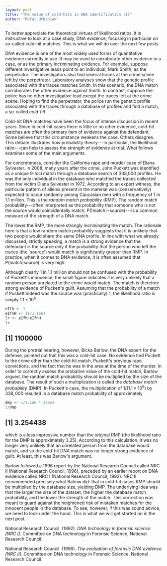 ```yaml
---
layout: post
title: "The value of cold-hits in DNA identification (1)"
author: "Rafal Urbaniak"
---
```



To better appreciate the theoretical virtues of
likelihood ratios,
it is instructive to look
at a case study, DNA evidence, focusing in particular on so-called cold-hit matches. This is what we will do over the next few posts.

DNA evidence is one of the most widely used forms of quantitative evidence currently in use.  It may be used to corroborate other evidence in a case, or as the primary incriminating evidence. For example, suppose different investigative leads point to an individual, Mark Smith, as the perpetrator. The investigators also find several traces at the crime scene left by the perpetrator. Laboratory analyses show that the genetic profile associated with the traces matches Smith. In this scenario, the DNA match corroborates the other evidence against Smith. In contrast, suppose the police has no other investigative lead except the traces left at the crime scene. Hoping to find the perpetrator, the police run the genetic profile associated with the traces through a
database of profiles and find a match, a so-called *cold-hit*.


Cold-hit DNA matches have been the focus of intense discussion in recent years. Since in cold-hit cases there is little or no other evidence, cold-hit matches are often the primary item of evidence against the defendant. Some believe that this circumstance weakens the case. Others disagree. This debate illustrates how probability theory---in particular, the likelihood ratio---can help to assess the strength of evidence at trial. What follows examines some of the main arguments.

For concreteness, consider the California rape and murder case of Diana Sylvester. In 2008, many years after the crime, John Puckett was identified as a unique 9-loci match through a database search of 338,000 profiles. He was the only individual in the database who matched the traces collected from the victim Diana Sylvester in 1972. According to an expert witness, the particular pattern of alleles present in the material was (conservatively) expected to occur randomly among Caucasian men with a frequency of 1 in 1.1 million. This is the *random match probability* (RMP). The random match probability---often interpreted as the probability that someone who is not the source would coincidentally match, $\mathsf{P}()\textsf{match} \vert \neg \textsf{source})$---is a common measure of the strength of a DNA match.

The lower the RMP, the more strongly incriminating the match. The rationale here is that a low random match probability suggests that it is unlikely that two people would share the same DNA profile. In line with what we already discussed, strictly speaking, a match is a strong evidence that the defendant is the source only if the probability that the person who left the traces (the `source') would match is significantly greater than RMP. In practice, when it comes to DNA evidence, it is often assumed that $\mathsf{P}(\textsf{match} \vert \textsf{source})$ is very high.

Although clearly 1 in 1.1 million should not be confused with the probability of Puckett's innocence, the small figure indicates it is very unlikely that a random person unrelated to the crime would match. The match is therefore strong evidence of Puckett's guilt. Assuming that the probability of a match if Puckett indeed was the source was (practically) 1, the likelihood ratio is simply $1.1 \times 10^6$.


``` r
eIfh <- 1
eIfnH <- (1/1.1e6)
lr <- eIfh/eIfnH
lr
```

  ## [1] 1100000



During the pretrial hearing, however, Bicka Barlow, the DNA expert for the defense, pointed out that this was a cold-hit case. No evidence tied Puckett to the crime other than the cold-hit match, Puckett's previous rape convictions, and the fact that he was in the area at the time of the murder. In order to correctly assess the probative value of the cold-hit match, Barlow argued, the random match probability should be multiplied by the size of the database. The result of such a multiplication is called the *database match probability* (DMP). In Puckett's case, the multiplication of $1/(1.1\times 10^6)$ by $338,000$ resulted in a database match probability of approximately


``` r
dmp <- 1/1.1e6 * 338e3
1/dmp
```

  ## [1] 3.254438


which is a less impressive number than the original RMP (the likelihood ratio for the DMP is approximately 3.25). According to this calculation, it was no longer very unlikely that an unrelated person from the database would match, and so the cold-hit DNA match was no longer strong evidence of guilt. At least, this was Barlow's argument.



Barlow followed a 1996 report by the National Research Council called NRC II (National Research Council, 1996), preceded by an earlier report on DNA evidence called NRC I (National Research Council, 1992). NRC II recommended precisely what Balrow did: that in cold-hit cases RMP should be multiplied by the database size, yielding DMP. The underlying idea was that the larger the size of the dataset, the higher the database match probability, and the lower the strength of the match. This correction was meant to guard against the heightened risk of mistaken matches for the innocent people in the database. To see, however, if this was sound advice, we need to look under the hood. This is what we will get started on in the next post.



National Research Council. (1992). *DNA technology in forensic science <span class="csl-no-emph">\[NRC I\]</span>*. Committee on DNA technology in Forensic Science, National Research Council.

National Research Council. (1996). *The evaluation of forensic DNA evidence <span class="csl-no-emph">\[NRC II\]</span>*. Committee on DNA technology in Forensic Science, National Research Council.
